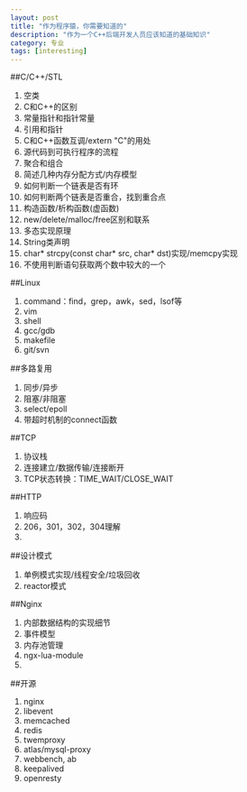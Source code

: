 ```yaml
---
layout: post
title: "作为程序猿，你需要知道的"
description: "作为一个C++后端开发人员应该知道的基础知识"
category: 专业 
tags: [interesting]
---
```


##C/C++/STL
1. 空类
2. C和C++的区别
3. 常量指针和指针常量
4. 引用和指针
5. C和C++函数互调/extern "C"的用处
6. 源代码到可执行程序的流程
7. 聚合和组合
8. 简述几种内存分配方式/内存模型
9. 如何判断一个链表是否有环
10. 如何判断两个链表是否重合，找到重合点
11. 构造函数/析构函数(虚函数)
12. new/delete/malloc/free区别和联系
13. 多态实现原理
14. String类声明
15. char* strcpy(const char* src, char* dst)实现/memcpy实现
16. 不使用判断语句获取两个数中较大的一个


##Linux
1. command：find，grep，awk，sed，lsof等
2. vim
3. shell
4. gcc/gdb
5. makefile
6. git/svn


##多路复用
1. 同步/异步
2. 阻塞/非阻塞
3. select/epoll
4. 带超时机制的connect函数


##TCP
1. 协议栈
2. 连接建立/数据传输/连接断开
3. TCP状态转换：TIME_WAIT/CLOSE_WAIT


##HTTP
1. 响应码
2. 206，301，302，304理解
3. 

##设计模式
1. 单例模式实现/线程安全/垃圾回收
2. reactor模式

##Nginx
1. 内部数据结构的实现细节
2. 事件模型
3. 内存池管理
4. ngx-lua-module
5. 

##开源
1. nginx
2. libevent
3. memcached
4. redis
5. twemproxy
6. atlas/mysql-proxy
7. webbench, ab
8. keepalived
9. openresty
